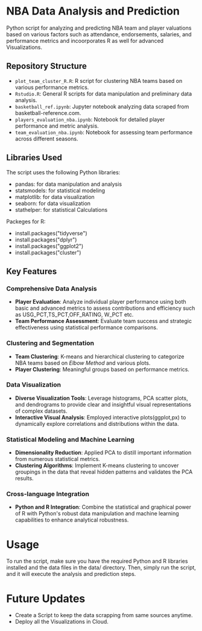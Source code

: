 # NBA Data Analysis and Prediction 
Python script for analyzing and predicting NBA team and player valuations based on various factors such as attendance, endorsements, salaries, and performance metrics and incoorporates R as well for advanced Visualizations.

## Repository Structure

- `plot_team_cluster_R.R`: R script for clustering NBA teams based on various performance metrics.
- `Rstudio.R`: General R scripts for data manipulation and preliminary data analysis.
- `basketball_ref.ipynb`: Jupyter notebook analyzing data scraped from basketball-reference.com.
- `players_evaluation_nba.ipynb`: Notebook for detailed player performance and metric analysis.
- `team_evaluation_nba.ipynb`: Notebook for assessing team performance across different seasons.

## Libraries Used
The script uses the following Python libraries:

- pandas: for data manipulation and analysis
- statsmodels: for statistical modeling
- matplotlib: for data visualization
- seaborn: for data visualization
- stathelper: for statistical Calculations

Packeges for R:
- install.packages("tidyverse")
- install.packages("dplyr")
- install.packages("ggplot2")
- install.packages("cluster")
## Key Features

### Comprehensive Data Analysis
- **Player Evaluation**: Analyze individual player performance using both basic and advanced metrics to assess contributions and efficiency such as USG_PCT,TS_PCT,OFF_RATING, W_PCT etc.
- **Team Performance Assessment**: Evaluate team success and strategic effectiveness using statistical performance comparisons.

### Clustering and Segmentation
- **Team Clustering**: K-means and hierarchical clustering to categorize NBA teams based on *Elbow Method* and various plots.
- **Player Clustering**: Meaningful groups based on performance metrics.

### Data Visualization
- **Diverse Visualization Tools**: Leverage histograms, PCA scatter plots, and dendrograms to provide clear and insightful visual representations of complex datasets.
- **Interactive Visual Analysis**: Employed interactive plots(ggplot,px) to dynamically explore correlations and distributions within the data.

### Statistical Modeling and Machine Learning
- **Dimensionality Reduction**: Applied PCA to distill important information from numerous statistical metrics.
- **Clustering Algorithms**: Implement K-means clustering to uncover groupings in the data that reveal hidden patterns and validates the PCA results.

### Cross-language Integration
- **Python and R Integration**: Combine the statistical and graphical power of R with Python's robust data manipulation and machine learning capabilities to enhance analytical robustness.


# Usage
To run the script, make sure you have the required Python and R libraries installed and the data files in the data/ directory. Then, simply run the script, and it will execute the analysis and prediction steps.

# Future Updates
- Create a Script to keep the data scrapping from same sources anytime.
- Deploy all the Visualizations in Cloud.


